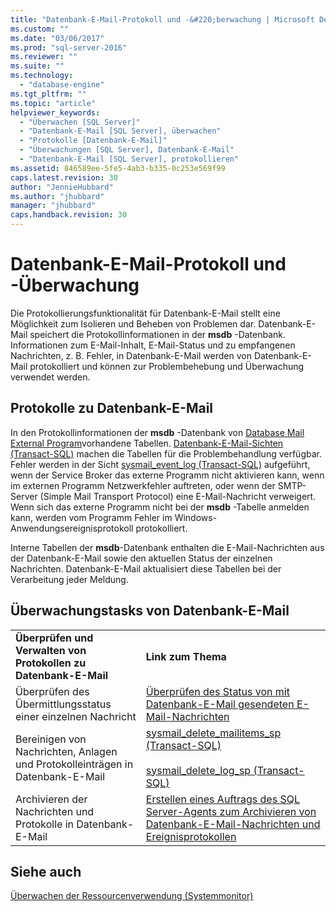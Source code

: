 ```yaml
---
title: "Datenbank-E-Mail-Protokoll und -&#220;berwachung | Microsoft Docs"
ms.custom: ""
ms.date: "03/06/2017"
ms.prod: "sql-server-2016"
ms.reviewer: ""
ms.suite: ""
ms.technology: 
  - "database-engine"
ms.tgt_pltfrm: ""
ms.topic: "article"
helpviewer_keywords: 
  - "Überwachen [SQL Server]"
  - "Datenbank-E-Mail [SQL Server], überwachen"
  - "Protokolle [Datenbank-E-Mail]"
  - "Überwachungen [SQL Server], Datenbank-E-Mail"
  - "Datenbank-E-Mail [SQL Server], protokollieren"
ms.assetid: 846589ee-5fe5-4ab3-b335-0c253e569f99
caps.latest.revision: 30
author: "JennieHubbard"
ms.author: "jhubbard"
manager: "jhubbard"
caps.handback.revision: 30
---
```

# Datenbank-E-Mail-Protokoll und -&#220;berwachung
  Die Protokollierungsfunktionalität für Datenbank-E-Mail stellt eine Möglichkeit zum Isolieren und Beheben von Problemen dar. Datenbank-E-Mail speichert die Protokollinformationen in der **msdb** -Datenbank. Informationen zum E-Mail-Inhalt, E-Mail-Status und zu empfangenen Nachrichten, z. B. Fehler, in Datenbank-E-Mail werden von Datenbank-E-Mail protokolliert und können zur Problembehebung und Überwachung verwendet werden.  
  
## Protokolle zu Datenbank-E-Mail  
 In den Protokollinformationen der **msdb** -Datenbank von [Database Mail External Program](../../relational-databases/database-mail/database-mail-external-program.md)vorhandene Tabellen. [Datenbank-E-Mail-Sichten &#40;Transact-SQL&#41;](../../relational-databases/system-catalog-views/database-mail-views-transact-sql.md) machen die Tabellen für die Problembehandlung verfügbar. Fehler werden in der Sicht [sysmail_event_log &#40;Transact-SQL&#41;](../../relational-databases/system-catalog-views/sysmail-event-log-transact-sql.md) aufgeführt, wenn der Service Broker das externe Programm nicht aktivieren kann, wenn im externen Programm Netzwerkfehler auftreten, oder wenn der SMTP-Server (Simple Mail Transport Protocol) eine E-Mail-Nachricht verweigert. Wenn sich das externe Programm nicht bei der **msdb** -Tabelle anmelden kann, werden vom Programm Fehler im Windows-Anwendungsereignisprotokoll protokolliert.  
  
 Interne Tabellen der **msdb**-Datenbank enthalten die E-Mail-Nachrichten aus der Datenbank-E-Mail sowie den aktuellen Status der einzelnen Nachrichten. Datenbank-E-Mail aktualisiert diese Tabellen bei der Verarbeitung jeder Meldung.  
  
## Überwachungstasks von Datenbank-E-Mail  
  
|||  
|-|-|  
|**Überprüfen und Verwalten von Protokollen zu Datenbank-E-Mail**|**Link zum Thema**|  
|Überprüfen des Übermittlungsstatus einer einzelnen Nachricht|[Überprüfen des Status von mit Datenbank-E-Mail gesendeten E-Mail-Nachrichten](../../relational-databases/database-mail/check-the-status-of-e-mail-messages-sent-with-database-mail.md)|  
|Bereinigen von Nachrichten, Anlagen und Protokolleinträgen in Datenbank-E-Mail|[sysmail_delete_mailitems_sp &#40;Transact-SQL&#41;](../../relational-databases/system-stored-procedures/sysmail-delete-mailitems-sp-transact-sql.md)<br /><br /> [sysmail_delete_log_sp &#40;Transact-SQL&#41;](../../relational-databases/system-stored-procedures/sysmail-delete-log-sp-transact-sql.md)|  
|Archivieren der Nachrichten und Protokolle in Datenbank-E-Mail|[Erstellen eines Auftrags des SQL Server-Agents zum Archivieren von Datenbank-E-Mail-Nachrichten und Ereignisprotokollen](../../relational-databases/database-mail/create-a-sql-server-agent-job-to-archive-database-mail-messages-and-event-logs.md)|  
  
## Siehe auch  
 [Überwachen der Ressourcenverwendung &#40;Systemmonitor&#41;](../../relational-databases/performance-monitor/monitor-resource-usage-system-monitor.md)  
  
  